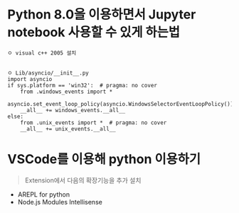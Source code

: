# Python 8.0을 이용하면서 Jupyter notebook 사용할 수 있게 하는법

```
ㅇ visual c++ 2005 설치


ㅇ Lib/asyncio/__init__.py
import asyncio
if sys.platform == 'win32':  # pragma: no cover
    from .windows_events import *
    asyncio.set_event_loop_policy(asyncio.WindowsSelectorEventLoopPolicy())
    __all__ += windows_events.__all__
else:
    from .unix_events import *  # pragma: no cover
    __all__ += unix_events.__all__
```



# VSCode를 이용해 python 이용하기

>  Extension에서 다음의 확장기능을 추가 설치

- AREPL for python
- Node.js Modules Intellisense